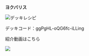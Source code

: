 __ヨクバリス__

![デッキレシピ](https://i.imgur.com/JPqsmpR.png)

デッキコード：ggPgHL-oQG6fc-iLLing

紹介動画はこちら

[![](https://img.youtube.com/vi/Ay8bGkAYMuw/0.jpg)](https://www.youtube.com/watch?v=Ay8bGkAYMuw)
